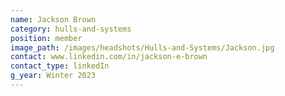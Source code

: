 ```yaml
---
name: Jackson Brown
category: hulls-and-systems
position: member
image_path: /images/headshots/Hulls-and-Systems/Jackson.jpg
contact: www.linkedin.com/in/jackson-e-brown
contact_type: linkedIn
g_year: Winter 2023
---
```

